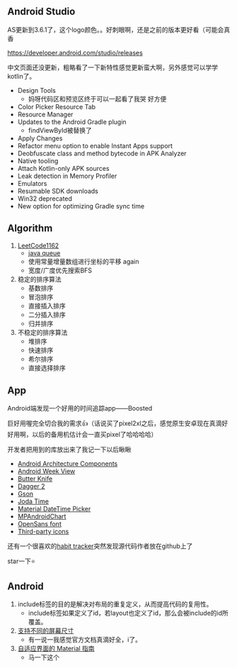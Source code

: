 ## Android Studio

AS更新到3.6.1了，这个logo颜色。。好刺眼啊，还是之前的版本更好看（可能会真香

https://developer.android.com/studio/releases

中文页面还没更新，粗略看了一下新特性感觉更新蛮大啊，另外感觉可以学学kotlin了。

- Design Tools
  - 妈呀代码区和预览区终于可以一起看了我哭 好方便
- Color Picker Resource Tab
- Resource Manager
- Updates to the Android Gradle plugin
  - findViewById被替换了
- Apply Changes
- Refactor menu option to enable Instant Apps support
- Deobfuscate class and method bytecode in APK Analyzer
- Native tooling
- Attach Kotlin-only APK sources
- Leak detection in Memory Profiler
- Emulators
- Resumable SDK downloads
- Win32 deprecated
- New option for optimizing Gradle sync time

## Algorithm

1. [LeetCode1162](https://leetcode-cn.com/problems/as-far-from-land-as-possible/)
   - [java queue](https://blog.csdn.net/u012050154/article/details/60572567)
   - 使用常量增量数组进行坐标的平移 again
   - 宽度/广度优先搜索BFS
2. 稳定的排序算法
   - 基数排序
   - 冒泡排序
   - 直接插入排序
   - 二分插入排序
   - 归并排序
3. 不稳定的排序算法
   - 堆排序
   - 快速排序
   - 希尔排序
   - 直接选择排序

## App

Android端发现一个好用的时间追踪app——Boosted

巨好用喔完全切合我的需求👍（话说买了pixel2xl之后，感觉原生安卓现在真滴好好用啊，以后的备用机估计会一直买pixel了哈哈哈哈）

开发者把用到的库放出来了我记一下以后瞅瞅

- [Android Architecture Components](https://developer.android.com/topic/libraries/architecture)
- [Android Week View](https://jitpack.io/p/kmenager/android-week-view)
- [Butter Knife](https://jakewharton.github.io/butterknife)
- [Dagger 2](https://github.com/google/dagger)
- [Gson](https://github.com/google/gson)
- [Joda Time](https://github.com/JodaOrg/joda-time)
- [Material DateTime Picker](https://github.com/wdullaer/MaterialDateTimePicker)
- [MPAndroidChart](https://github.com/PhilJay/MPAndroidChart)
- [OpenSans font](https://fonts.google.com/specimen/Open+Sans)
- [Third-party icons](https://www.flaticon.com)

还有一个很喜欢的[habit tracker](https://github.com/iSoron/uhabits)突然发现源代码作者放在github上了

star一下⭐️

## Android

1. include标签的目的是解决对布局的重复定义，从而提高代码的复用性。
   - include标签如果定义了id，若layout也定义了id，那么会被include的id所覆盖。
2. [支持不同的屏幕尺寸](https://developer.android.com/training/multiscreen/screensizes?hl=zh-cn)
   - 有一说一我感觉官方文档真滴好全，i了。
3. [自适应界面的 Material 指南](https://material.io/guidelines/layout/responsive-ui.html)
   - 马一下这个